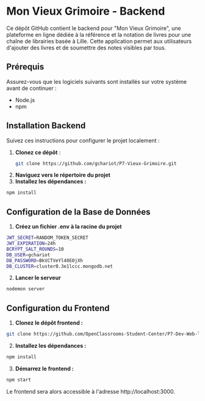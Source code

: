 # Mon Vieux Grimoire - Backend

Ce dépôt GitHub contient le backend pour "Mon Vieux Grimoire", une plateforme en ligne dédiée à la référence et la notation de livres pour une chaîne de librairies basée à Lille. Cette application permet aux utilisateurs d'ajouter des livres et de soumettre des notes visibles par tous.

## Prérequis

Assurez-vous que les logiciels suivants sont installés sur votre système avant de continuer :

- Node.js
- npm

## Installation Backend

Suivez ces instructions pour configurer le projet localement :

1. **Clonez ce dépôt** :
   ```bash
   git clone https://github.com/gchariot/P7-Vieux-Grimoire.git
   ```
2. **Naviguez vers le répertoire du projet**
3. **Installez les dépendances :**

```bash
npm install
```

## Configuration de la Base de Données

1. **Créez un fichier .env à la racine du projet**

```bash
JWT_SECRET=RANDOM_TOKEN_SECRET
JWT_EXPIRATION=24h
BCRYPT_SALT_ROUNDS=10
DB_USER=gchariot
DB_PASSWORD=BkVCTVeYl40E0jXh
DB_CLUSTER=cluster0.3e1lccc.mongodb.net
```

2. **Lancer le serveur**

```bash
nodemon server
```

## Configuration du Frontend

1. **Clonez le dépôt frontend :**

```bash
git clone https://github.com/OpenClassrooms-Student-Center/P7-Dev-Web-livres
```

2. **Installez les dépendances :**

```bash
npm install
```

3. **Démarrez le frontend :**

```bash
npm start
```

Le frontend sera alors accessible à l'adresse http://localhost:3000.
